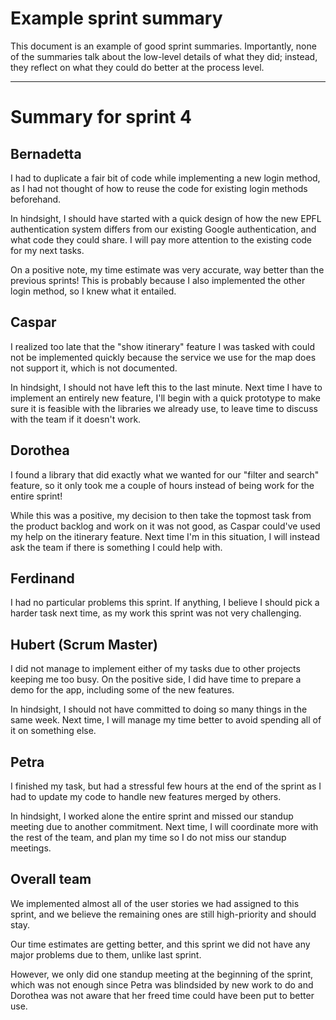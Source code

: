 # Example sprint summary

This document is an example of good sprint summaries.
Importantly, none of the summaries talk about the low-level details of what they did; instead, they reflect on what they could do better at the process level.

---

# Summary for sprint 4

## Bernadetta

I had to duplicate a fair bit of code while implementing a new login method, as I had not thought of how to reuse the code for existing login methods beforehand.

In hindsight, I should have started with a quick design of how the new EPFL authentication system differs from our existing Google authentication, and what code they could share.
I will pay more attention to the existing code for my next tasks.

On a positive note, my time estimate was very accurate, way better than the previous sprints! This is probably because I also implemented the other login method, so I knew what it entailed.


## Caspar

I realized too late that the "show itinerary" feature I was tasked with could not be implemented quickly because the service we use for the map does not support it, which is not documented.

In hindsight, I should not have left this to the last minute.
Next time I have to implement an entirely new feature, I'll begin with a quick prototype to make sure it is feasible with the libraries we already use,
to leave time to discuss with the team if it doesn't work.


## Dorothea

I found a library that did exactly what we wanted for our "filter and search" feature, so it only took me a couple of hours instead of being work for the entire sprint!

While this was a positive, my decision to then take the topmost task from the product backlog and work on it was not good, as Caspar could've used my help on the itinerary feature.
Next time I'm in this situation, I will instead ask the team if there is something I could help with.


## Ferdinand

I had no particular problems this sprint.
If anything, I believe I should pick a harder task next time, as my work this sprint was not very challenging.


## Hubert (Scrum Master)

I did not manage to implement either of my tasks due to other projects keeping me too busy.
On the positive side, I did have time to prepare a demo for the app, including some of the new features.

In hindsight, I should not have committed to doing so many things in the same week.
Next time, I will manage my time better to avoid spending all of it on something else.


## Petra

I finished my task, but had a stressful few hours at the end of the sprint as I had to update my code to handle new features merged by others.

In hindsight, I worked alone the entire sprint and missed our standup meeting due to another commitment.
Next time, I will coordinate more with the rest of the team, and plan my time so I do not miss our standup meetings.


## Overall team

We implemented almost all of the user stories we had assigned to this sprint, and we believe the remaining ones are still high-priority and should stay.

Our time estimates are getting better, and this sprint we did not have any major problems due to them, unlike last sprint.

However, we only did one standup meeting at the beginning of the sprint, which was not enough since Petra was blindsided by new work to do and Dorothea was not aware that her freed time could have been put to better use.
